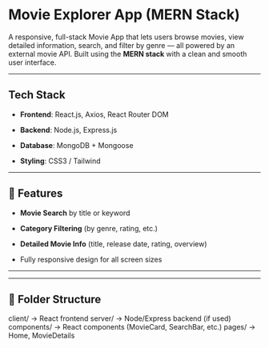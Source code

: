#  Movie Explorer App (MERN Stack)

A responsive, full-stack Movie App that lets users browse movies, view detailed information, search, and filter by genre — all powered by an external movie API. Built using the **MERN stack** with a clean and smooth user interface.

---

##  Tech Stack

- **Frontend**: React.js, Axios, React Router DOM
- **Backend**: Node.js, Express.js
- **Database**: MongoDB + Mongoose 

- **Styling**: CSS3 / Tailwind 

---

## 🎯 Features

-  **Movie Search** by title or keyword
-  **Category Filtering** (by genre, rating, etc.)
-  **Detailed Movie Info** (title, release date, rating, overview)

-  Fully responsive design for all screen sizes

---


---

## 📁 Folder Structure

client/     → React frontend
server/     → Node/Express backend (if used)
components/ → React components (MovieCard, SearchBar, etc.)
pages/      → Home, MovieDetails
